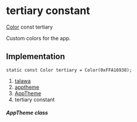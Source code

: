 
<div>

# tertiary constant

</div>


[Color](https://api.flutter.dev/flutter/painting/Color-class.html) const
tertiary



Custom colors for the app.



## Implementation

``` language-dart
static const Color tertiary = Color(0xFFA16938);
```







1.  [talawa](../../index.html)
2.  [apptheme](../../apptheme/)
3.  [AppTheme](../../apptheme/AppTheme-class.html)
4.  tertiary constant

##### AppTheme class







